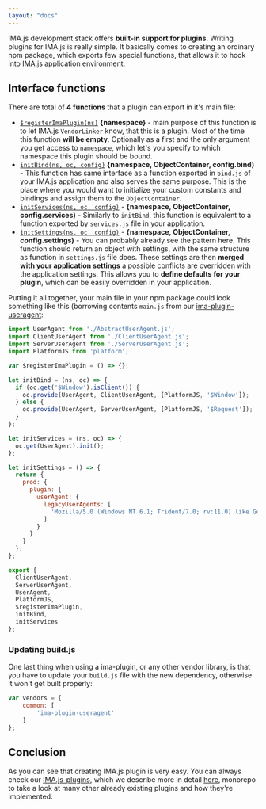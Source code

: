 ```yaml
---
layout: "docs"
---
```


IMA.js development stack offers **built-in support for plugins**. Writing plugins for IMA.js is really
simple. It basically comes to creating an ordinary npm package, which exports few special functions, that
allows it to hook into IMA.js application environment.

## Interface functions

There are total of **4 functions** that a plugin can export in it's main file:
- [`$registerImaPlugin(ns)`](https://github.com/seznam/ima/blob/master/packages/core/src/vendorLinker.js#L38)
**{namespace}** - main purpose of this function is to let IMA.js `VendorLinker`
know, that this is a plugin. Most of the time this function **will be empty**. Optionally as a first and the only argument
you get access to `namespace`, which let's you specify to which namespace this plugin should be bound.
- [`initBind(ns, oc, config)`](https://github.com/seznam/ima/blob/master/packages/core/src/Bootstrap.js#L144)
**{namespace, ObjectContainer, config.bind)** - This function has same interface as a function exported
in `bind.js` of your IMA.js application and also serves the same purpose. This is the place where you would want to initialize
your custom constants and bindings and assign them to the `ObjectContainer`.
- [`initServices(ns, oc, config)`](https://github.com/seznam/ima/blob/master/packages/core/src/Bootstrap.js#L171) -
**{namespace, ObjectContainer, config.services)** - Similarly to `initBind`, this function is equivalent to a
function exported by `services.js` file in your application.
- [`initSettings(ns, oc, config)`](https://github.com/seznam/ima/blob/master/packages/core/src/Bootstrap.js#L82) -
**{namespace, ObjectContainer, config.settings)** - You can probably already see the pattern here. This function should 
return an object with settings, with the same structure as function in `settings.js` file does. These settings are
then **merged with your application settings** a possible conflicts are overridden with the application settings.
This allows you to **define defaults for your plugin**, which can be easily overridden in your application.

Putting it all together, your main file in your npm package could look something like this (borrowing contents `main.js`
from our [ima-plugin-useragent](https://github.com/seznam/IMA.js-plugins/blob/ca0c3e53cb6a9f06b8888ebb69879086e724907d/packages/plugin-useragent/README.md):

```javascript
import UserAgent from './AbstractUserAgent.js';
import ClientUserAgent from './ClientUserAgent.js';
import ServerUserAgent from './ServerUserAgent.js';
import PlatformJS from 'platform';

var $registerImaPlugin = () => {};

let initBind = (ns, oc) => {
  if (oc.get('$Window').isClient()) {
    oc.provide(UserAgent, ClientUserAgent, [PlatformJS, '$Window']);
  } else {
    oc.provide(UserAgent, ServerUserAgent, [PlatformJS, '$Request']);
  }
};

let initServices = (ns, oc) => {
  oc.get(UserAgent).init();
};

let initSettings = () => {
  return {
    prod: {
      plugin: {
        userAgent: {
          legacyUserAgents: [
            'Mozilla/5.0 (Windows NT 6.1; Trident/7.0; rv:11.0) like Gecko'
          ]             
        }
      }
    }
  };
};

export {
  ClientUserAgent,
  ServerUserAgent,
  UserAgent,
  PlatformJS,
  $registerImaPlugin,
  initBind,
  initServices
};
```

### Updating build.js

One last thing when using a ima-plugin, or any other vendor library, is that you have to update your 
`build.js` file with the new dependency, otherwise it won't get built properly:

```javascript
var vendors = {
    common: [
        'ima-plugin-useragent'
    ]
};
``` 

## Conclusion

As you can see that creating IMA.js plugin is very easy. You can always check our 
[IMA.js-plugins](https://github.com/seznam/IMA.js-plugins/tree/ca0c3e53cb6a9f06b8888ebb69879086e724907d),
which we describe more in detail [here](/docs/available-plugins.html), monorepo to take a look at many other already
existing plugins and how they're implemented.
